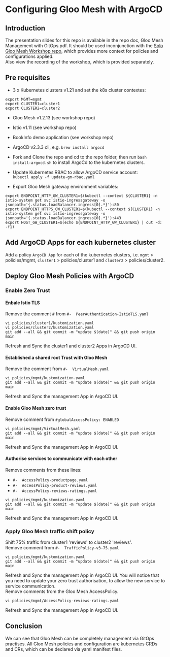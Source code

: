 # Configuring Gloo Mesh with ArgoCD

## Introduction
The presentation slides for this repo is available in the repo doc, Gloo Mesh Management with GitOps.pdf. It should be used inconjunction with the [Solo Gloo Mesh Workshop repo](https://github.com/solo-io/workshops/tree/master/gloo-mesh-all), which provides more context for policies and configurations applied.  
Also view the recording of the workshop, which is provided separately.

## Pre requisites
* 3 x Kubernetes clusters v1.21 and set the k8s cluster contextes:
```
export MGMT=mgmt
export CLUSTER1=cluster1
export CLUSTER2=cluster2
```
* Gloo Mesh v1.2.13 (see workshop repo)
* Istio v1.11 (see workshop repo)
* BookInfo demo application (see workshop repo)
* ArgoCD v2.3.3 cli, e.g. `brew install argocd`

* Fork and Clone the repo and cd to the repo folder, then run `bash install-argocd.sh` to install ArgoCd to the kubernetes clusters.  

* Update Kubernetes RBAC to allow ArgoCD service account:  
`kubectl apply -f update-gm-rbac.yaml`
* Export Gloo Mesh gateway environment variables:
```
export ENDPOINT_HTTP_GW_CLUSTER1=$(kubectl --context ${CLUSTER1} -n istio-system get svc istio-ingressgateway -o jsonpath='{.status.loadBalancer.ingress[0].*}'):80
export ENDPOINT_HTTPS_GW_CLUSTER1=$(kubectl --context ${CLUSTER1} -n istio-system get svc istio-ingressgateway -o jsonpath='{.status.loadBalancer.ingress[0].*}'):443
export HOST_GW_CLUSTER1=$(echo ${ENDPOINT_HTTP_GW_CLUSTER1} | cut -d: -f1)
```

## Add ArgoCD Apps for each kubernetes cluster
Add a policy `ArgoCD App` for each of the kubernetes clusters, i.e. `mgmt` > policies/mgmt, `cluster1` > policies/cluster1 and `cluster2` > policies/cluster2.  

## Deploy Gloo Mesh Policies with ArgoCD
### Enable Zero Trust
#### Enbale Istio TLS
Remove the comment `#` from `#-  PeerAuthentication-IstioTLS.yaml`
```
vi policies/cluster1/kustomization.yaml
vi policies/cluster2/kustomization.yaml
git add --all && git commit -m "update $(date)" && git push origin main
```
Refresh and Sync the cluster1 and cluster2 Apps in ArgoCD UI.  

#### Established a shared root Trust with Gloo Mesh
Remove the comment from `#-  VirtualMesh.yaml`
```
vi policies/mgmt/kustomization.yaml
git add --all && git commit -m "update $(date)" && git push origin main
```
Refresh and Sync the management App in ArgoCD UI.  
#### Enable Gloo Mesh zero trust
Remove comment from `#globalAccessPolicy: ENABLED`
```
vi policies/mgmt/VirtualMesh.yaml
git add --all && git commit -m "update $(date)" && git push origin main
```
Refresh and Sync the management App in ArgoCD UI.  
#### Authorise services to communicate with each other
Remove comments from these lines:
* `#-  AccessPolicy-productpage.yaml `
* `#-  AccessPolicy-product-reviews.yaml`
* `#-  AccessPolicy-reviews-ratings.yaml`

```
vi policies/mgmt/kustomization.yaml
git add --all && git commit -m "update $(date)" && git push origin main
```
Refresh and Sync the management App in ArgoCD UI.  
### Apply Gloo Mesh traffic shift policy
Shift 75% traffic from cluster1 'reviews' to cluster2 'reviews'.  
Remove comment from `#-  TrafficPolicy-v3-75.yaml`
```
vi policies/mgmt/kustomization.yaml
git add --all && git commit -m "update $(date)" && git push origin main
```
Refresh and Sync the management App in ArgoCD UI. 
You will notice that you need to update your zero trust authorisation, to allow the new service to service communication.  
Remove comments from the Gloo Mesh AccessPolicy.
```
vi policies/mgmt/AccessPolicy-reviews-ratings.yaml
```
Refresh and Sync the management App in ArgoCD UI. 
## Conclusion
We can see that Gloo Mesh can be completely management via GitOps practises. All Gloo Mesh policies and configuration are kubernetes CRDs and CRs, which can be declared via yaml manifest files.